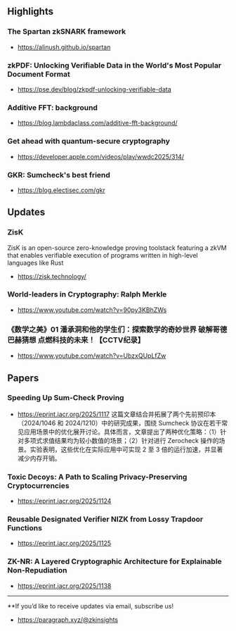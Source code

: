 ## Highlights
### The Spartan zkSNARK framework
- <https://alinush.github.io/spartan>

### zkPDF: Unlocking Verifiable Data in the World's Most Popular Document Format
- <https://pse.dev/blog/zkpdf-unlocking-verifiable-data>

### Additive FFT: background
- <https://blog.lambdaclass.com/additive-fft-background/>
### Get ahead with quantum-secure cryptography
- <https://developer.apple.com/videos/play/wwdc2025/314/>
### GKR: Sumcheck's best friend
- <https://blog.electisec.com/gkr>

## Updates
### ZisK
ZisK is an open-source zero-knowledge proving toolstack featuring a zkVM that enables verifiable execution of programs written in high-level languages like Rust
- <https://zisk.technology/>
### World-leaders in Cryptography: Ralph Merkle
- <https://www.youtube.com/watch?v=90py3KBhZWs>
### 《数学之美》01 潘承洞和他的学生们：探索数学的奇妙世界 破解哥德巴赫猜想 点燃科技的未来！【CCTV纪录】
- <https://www.youtube.com/watch?v=UbzxQUpLfZw>

## Papers
### Speeding Up Sum-Check Proving
- <https://eprint.iacr.org/2025/1117>
这篇文章结合并拓展了两个先前预印本（2024/1046 和 2024/1210）中的研究成果，围绕 Sumcheck 协议在若干常见应用场景中的优化展开讨论。具体而言，文章提出了两种优化策略：（1）针对多项式求值结果均为较小数值的场景；（2）针对进行 Zerocheck 操作的场景。实验表明，这些优化在实际应用中可实现 2 至 3 倍的运行加速，并显著减少内存开销。

### Toxic Decoys: A Path to Scaling Privacy-Preserving Cryptocurrencies
- <https://eprint.iacr.org/2025/1124>
### Reusable Designated Verifier NIZK from Lossy Trapdoor Functions
- <https://eprint.iacr.org/2025/1125>
### ZK-NR: A Layered Cryptographic Architecture for Explainable Non-Repudiation
- <https://eprint.iacr.org/2025/1138>

---
**If you’d like to receive updates via email, subscribe us!

- <https://paragraph.xyz/@zkinsights>
